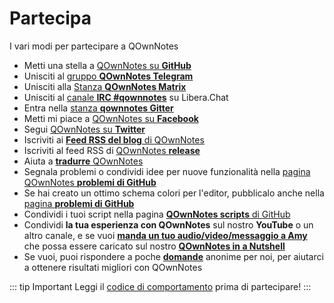 # Partecipa

I vari modi per partecipare a QOwnNotes

- Metti una stella a [QOwnNotes su **GitHub**](https://github.com/pbek/QOwnNotes)
- Unisciti al [gruppo **QOwnNotes Telegram**](https://t.me/QOwnNotes)
- Unisciti alla [Stanza **QOwnNotes Matrix**](https://matrix.to/#/#qownnotes:matrix.org)
- Unisciti al [canale **IRC #qownnotes**](https://web.libera.chat/#qownnotes) su Libera.Chat
- Entra nella [stanza **qownnotes Gitter**](https://gitter.im/qownnotes/qownnotes)
- Metti mi piace a [QOwnNotes su **Facebook**](https://www.facebook.com/QOwnNotes/)
- Segui [QOwnNotes su **Twitter**](https://twitter.com/QOwnNotes)
- Iscriviti ai  [**Feed RSS del blog** di QOwnNotes ](https://feeds.feedburner.com/QOwnNotesBlog)
- Iscriviti al feed RSS di [QOwnNotes **release**](https://feeds.feedburner.com/QOwnNotesReleases)
- Aiuta a [**tradurre** QOwnNotes](translation.md)
- Segnala problemi o condividi idee per nuove funzionalità nella [pagina QOwnNotes **problemi di GitHub**](https://github.com/pbek/QOwnNotes/issues)
- Se hai creato un ottimo schema colori per l'editor, pubblicalo anche nella [pagina **problemi di GitHub**](https://github.com/pbek/QOwnNotes/issues)
- Condividi i tuoi script nella pagina [**QOwnNotes scripts** di GitHub](https://github.com/qownnotes/scripts)
- Condividi **la tua esperienza con QOwnNotes** sul nostro **YouTube** o un altro canale, e se vuoi [**manda un tuo audio/video/messaggio a Amy**](mailto:amydoralang@aol.de) che possa essere caricato sul nostro [**QOwnNotes in a Nutshell**](https://www.youtube.com/channel/UC6Xpk_B1MFfvhBCsH_MrOEw/videos)
- Se vuoi, puoi rispondere a poche [**domande**](https://freeonlinesurveys.com/s/nA8t17k8) anonime per noi, per aiutarci a ottenere risultati migliori con QOwnNotes

::: tip Important
Leggi il [codice di comportamento](./code-of-conduct.md) prima di partecipare!
:::
